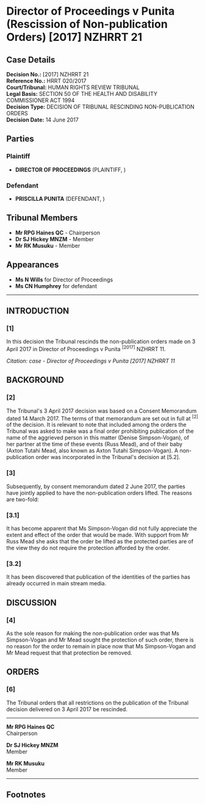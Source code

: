 # Director of Proceedings v Punita (Rescission of Non-publication Orders) [2017] NZHRRT 21

## Case Details

**Decision No.:** [2017] NZHRRT 21  
**Reference No.:** HRRT 020/2017  
**Court/Tribunal:** HUMAN RIGHTS REVIEW TRIBUNAL  
**Legal Basis:** SECTION 50 OF THE HEALTH AND DISABILITY COMMISSIONER ACT 1994  
**Decision Type:** DECISION OF TRIBUNAL RESCINDING NON-PUBLICATION ORDERS  
**Decision Date:** 14 June 2017  

## Parties

### Plaintiff
- **DIRECTOR OF PROCEEDINGS** (PLAINTIFF, )

### Defendant
- **PRISCILLA PUNITA** (DEFENDANT, )

## Tribunal Members
- **Mr RPG Haines QC** - Chairperson
- **Dr SJ Hickey MNZM** - Member
- **Mr RK Musuku** - Member

## Appearances
- **Ms N Wills** for Director of Proceedings
- **Ms CN Humphrey** for defendant

---

## INTRODUCTION

### [1]
In this decision the Tribunal rescinds the non-publication orders made on 3 April 2017 in Director of Proceedings v Punita <sup>[2017]</sup> NZHRRT 11.

*Citation: case - Director of Proceedings v Punita [2017] NZHRRT 11*

## BACKGROUND

### [2]
The Tribunal's 3 April 2017 decision was based on a Consent Memorandum dated 14 March 2017. The terms of that memorandum are set out in full at <sup>[2]</sup> of the decision. It is relevant to note that included among the orders the Tribunal was asked to make was a final order prohibiting publication of the name of the aggrieved person in this matter (Denise Simpson-Vogan), of her partner at the time of these events (Russ Mead), and of their baby (Axton Tutahi Mead, also known as Axton Tutahi Simpson-Vogan). A non-publication order was incorporated in the Tribunal's decision at [5.2].

### [3]
Subsequently, by consent memorandum dated 2 June 2017, the parties have jointly applied to have the non-publication orders lifted. The reasons are two-fold:

### [3.1]
It has become apparent that Ms Simpson-Vogan did not fully appreciate the extent and effect of the order that would be made. With support from Mr Russ Mead she asks that the order be lifted as the protected parties are of the view they do not require the protection afforded by the order.

### [3.2]
It has been discovered that publication of the identities of the parties has already occurred in main stream media.

## DISCUSSION

### [4]
As the sole reason for making the non-publication order was that Ms Simpson-Vogan and Mr Mead sought the protection of such order, there is no reason for the order to remain in place now that Ms Simpson-Vogan and Mr Mead request that that protection be removed.

## ORDERS

### [6]
The Tribunal orders that all restrictions on the publication of the Tribunal decision delivered on 3 April 2017 be rescinded.

---

**Mr RPG Haines QC**  
Chairperson

**Dr SJ Hickey MNZM**  
Member

**Mr RK Musuku**  
Member

---

## Footnotes

[^1]: [This decision is to be cited as: Director of Proceedings v Punita (Rescission of Non-publication Orders) [2017] NZHRRT 21]

